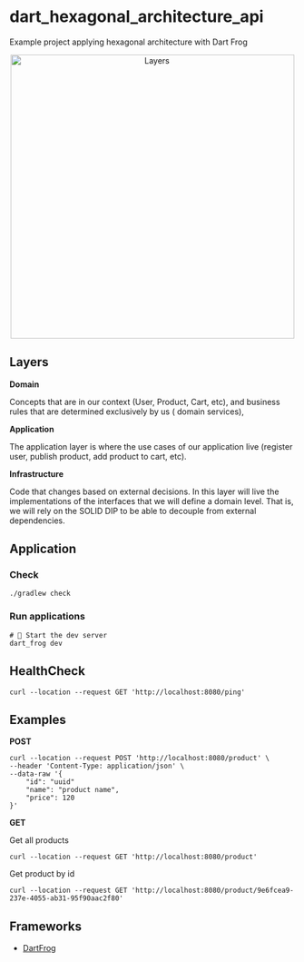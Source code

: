 # dart_hexagonal_architecture_api
Example project applying hexagonal architecture with Dart Frog

<p align="center">
  <img width="500" src="https://github.com/santimattius/kotlin-hexagonal-architecture/blob/master/images/arch_hexa.png?raw=true" alt="Layers"/>
</p>

## Layers

**Domain**

Concepts that are in our context (User, Product, Cart, etc), and business rules that are determined exclusively by us (
domain services),

**Application**

The application layer is where the use cases of our application live (register user, publish product, add product to
cart, etc).

**Infrastructure**

Code that changes based on external decisions. In this layer will live the implementations of the interfaces that we
will define a domain level. That is, we will rely on the SOLID DIP to be able to decouple from external dependencies.

## Application

### Check

```shell
./gradlew check
```

### Run applications

```shell
# 🏁 Start the dev server
dart_frog dev
```

## HealthCheck

```shell
curl --location --request GET 'http://localhost:8080/ping'
```

## Examples

**POST**

```shell
curl --location --request POST 'http://localhost:8080/product' \
--header 'Content-Type: application/json' \
--data-raw '{
    "id": "uuid"
    "name": "product name",
    "price": 120
}'
```

**GET**

Get all products

```shell
curl --location --request GET 'http://localhost:8080/product'
```

Get product by id

```shell
curl --location --request GET 'http://localhost:8080/product/9e6fcea9-237e-4055-ab31-95f90aac2f80'
```

## Frameworks
- [DartFrog](https://dartfrog.vgv.dev/)

